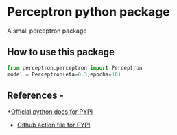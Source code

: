 # Perceptron python package
A small perceptron package

## How to use this package
```python
from perceptron.perceptron import Perceptron
model = Perceptron(eta=0.3,epochs=10)
```
## References - 

*[Official python docs for PYPI](https://packaging.python.org/en/latest/tutorials/packaging-projects/)

* [Github action file for PYPI](https://docs.github.com/en/actions/automating-builds-and-tests/building-and-testing-python#publishing-to-package-registries)